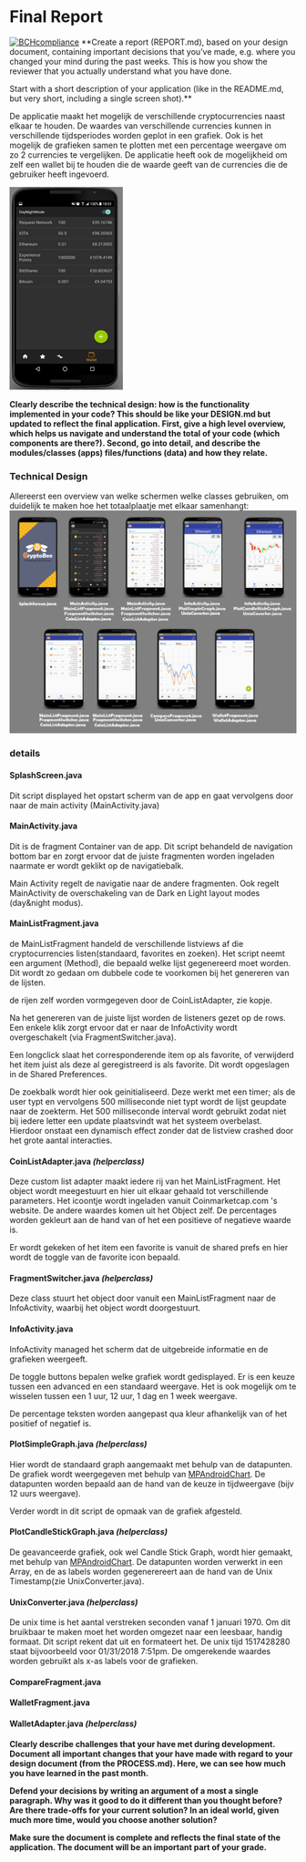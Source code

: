# Final Report
[![BCHcompliance](https://bettercodehub.com/edge/badge/JessyBosman1/Programmeerproject?branch=master)](https://bettercodehub.com/)
**Create a report (REPORT.md), based on your design document, containing important decisions that you’ve made, e.g. where you changed your mind during the past weeks. This is how you show the reviewer that you actually understand what you have done.

Start with a short description of your application (like in the README.md, but very short, including a single screen shot).**

De applicatie maakt het mogelijk de verschillende cryptocurrencies naast elkaar te houden. De waardes van verschillende currencies kunnen in verschillende tijdsperiodes worden geplot in een grafiek. Ook is het mogelijk de grafieken samen te plotten met een percentage weergave om zo 2 currencies te vergelijken. De applicatie heeft ook de mogelijkheid om zelf een wallet bij te houden die de waarde geeft van de currencies die de gebruiker heeft ingevoerd.

![VisualSketchImage](/doc/23_1_image1.png?raw=true)


**Clearly describe the technical design: how is the functionality implemented in your code? This should be like your DESIGN.md but updated to reflect the final application. First, give a high level overview, which helps us navigate and understand the total of your code (which components are there?). Second, go into detail, and describe the modules/classes (apps) files/functions (data) and how they relate.**
### Technical Design
Allereerst een overview van welke schermen welke classes gebruiken, om duidelijk te maken hoe het totaalplaatje met elkaar samenhangt:
![VisualSketchImage](/doc/Class_Overview.png?raw=true)

### details
#### **SplashScreen.java**
Dit script displayed het opstart scherm van de app en gaat vervolgens door naar de main activity (MainActivity.java)

#### **MainActivity.java**
Dit is de fragment Container van de app. Dit script behandeld de navigation bottom bar en zorgt ervoor dat de juiste fragmenten worden ingeladen naarmate er wordt geklikt op de navigatiebalk.

Main Activity regelt de navigatie naar de andere fragmenten. Ook regelt MainActivity de overschakeling van de Dark en Light layout modes (day&night modus).

#### **MainListFragment.java**
de MainListFragment handeld de verschillende listviews af die cryptocurrencies listen(standaard, favorites en zoeken). Het script neemt een argument (Method), die bepaald welke lijst gegenereerd moet worden. Dit wordt zo gedaan om dubbele code te voorkomen bij het genereren van de lijsten.

de rijen zelf worden vormgegeven door de CoinListAdapter, zie kopje.

Na het genereren van de juiste lijst worden de listeners gezet op de rows. Een enkele klik zorgt ervoor dat er naar de InfoActivity wordt overgeschakelt (via FragmentSwitcher.java).

Een longclick slaat het corresponderende item op als favorite, of verwijderd het item juist als deze al geregistreerd is als favorite. Dit wordt opgeslagen in de Shared Preferences.

De zoekbalk wordt hier ook geinitialiseerd. Deze werkt met een timer; als de user typt en vervolgens 500 milliseconde niet typt wordt de lijst geupdate naar de zoekterm. Het 500 milliseconde interval wordt gebruikt zodat niet bij iedere letter een update plaatsvindt wat het systeem overbelast. Hierdoor onstaat een dynamisch effect zonder dat de listview crashed door het grote aantal interacties.

#### **CoinListAdapter.java _(helperclass)_**
Deze custom list adapter maakt iedere rij van het MainListFragment. Het object wordt meegestuurt en hier uit elkaar gehaald tot verschillende parameters. Het icoontje wordt ingeladen vanuit Coinmarketcap.com 's website. De andere waardes komen uit het Object zelf. De percentages worden gekleurt aan de hand van of het een positieve of negatieve waarde is.

Er wordt gekeken of het item een favorite is vanuit de shared prefs en hier wordt de toggle van de favorite icon bepaald.

#### **FragmentSwitcher.java _(helperclass)_**
Deze class stuurt het object door vanuit een MainListFragment naar de InfoActivity, waarbij het object wordt doorgestuurt.

#### **InfoActivity.java**
InfoActivity managed het scherm dat de uitgebreide informatie en de grafieken weergeeft.

De toggle buttons bepalen welke grafiek wordt gedisplayed. Er is een keuze tussen een advanced en een standaard weergave. Het is ook mogelijk om te wisselen tussen een 1 uur, 12 uur, 1 dag en 1 week weergave.

De percentage teksten worden aangepast qua kleur afhankelijk van of het positief of negatief is.

#### **PlotSimpleGraph.java _(helperclass)_**
Hier wordt de standaard graph aangemaakt met behulp van de datapunten. De grafiek wordt weergegeven met behulp van [MPAndroidChart](https://github.com/PhilJay/MPAndroidChart "MPAndroidChart"). De datapunten worden bepaald aan de hand van de keuze in tijdweergave (bijv 12 uurs weergave).

Verder wordt in dit script de opmaak van de grafiek afgesteld.

#### **PlotCandleStickGraph.java _(helperclass)_**
De geavanceerde grafiek, ook wel Candle Stick Graph, wordt hier gemaakt, met behulp van [MPAndroidChart](https://github.com/PhilJay/MPAndroidChart "MPAndroidChart"). De datapunten worden verwerkt in een Array, en de as labels worden gegenerereert aan de hand van de Unix Timestamp(zie UnixConverter.java).

#### **UnixConverter.java _(helperclass)_**
De unix time is het aantal verstreken seconden vanaf 1 januari 1970. Om dit bruikbaar te maken moet het worden omgezet naar een leesbaar, handig formaat. Dit script rekent dat uit en formateert het. De unix tijd 1517428280 staat bijvoorbeeld voor 01/31/2018 7:51pm. De omgerekende waardes worden gebruikt als x-as labels voor de grafieken.

#### **CompareFragment.java**

#### **WalletFragment.java**

#### **WalletAdapter.java _(helperclass)_**

**Clearly describe challenges that your have met during development. Document all important changes that your have made with regard to your design document (from the PROCESS.md). Here, we can see how much you have learned in the past month.**



**Defend your decisions by writing an argument of a most a single paragraph. Why was it good to do it different than you thought before? Are there trade-offs for your current solution? In an ideal world, given much more time, would you choose another solution?**


**Make sure the document is complete and reflects the final state of the application. The document will be an important part of your grade.**
